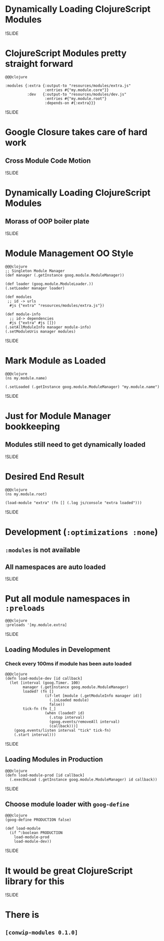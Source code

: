 # Dynamically Loading ClojureScript Modules

!SLIDE
# ClojureScript Modules pretty straight forward

    @@@clojure

    :modules {:extra {:output-to "resources/modules/extra.js"
                      :entries #{"my.module.core"}}
              :dev   {:output-to "resources/modules/dev.js"
                      :entries #{"my.module.root"}
                      :depends-on #{:extra}}}

!SLIDE

# Google Closure takes care of hard work
## Cross Module Code Motion


!SLIDE

# Dynamically Loading ClojureScript Modules
## Morass of OOP boiler plate

!SLIDE

# Module Management OO Style

    @@@clojure
    ;; Singleton Module Manager
    (def manager (.getInstance goog.module.ModuleManager))

    (def loader (goog.module.ModuleLoader.))
    (.setLoader manager loader)

    (def modules
     ;; id -> urls
      #js {"extra" "resources/modules/extra.js"})

    (def module-info
      ;; id-> dependencies
      #js {"extra" #js []})
    (.setAllModuleInfo manager module-info)
    (.setModuleUris manager modules)

!SLIDE

# Mark Module as Loaded

    @@@clojure
    (ns my.module.name)

    (.setLoaded (.getInstance goog.module.ModuleManager) "my.module.name")

!SLIDE

# Just for Module Manager bookkeeping
## Modules still need to get dynamically loaded

!SLIDE

# Desired End Result

    @@@clojure
    (ns my.module.root)

    (load-module "extra" (fn [] (.log js/console "extra loaded")))

!SLIDE

# Development (`:optimizations :none`)
## `:modules` is not available
## All namespaces are auto loaded

!SLIDE

# Put all module namespaces in `:preloads`

    @@@clojure
    :preloads '[my.module.extra]

!SLIDE

## Loading Modules in Development
### Check every 100ms if module has been auto loaded

    @@@clojure
    (defn load-module-dev [id callback]
      (let [interval (goog.Timer. 100)
            manager (.getInstance goog.module.ModuleManager)
            loaded? (fn []
                      (if-let [module (.getModuleInfo manager id)]
                        (.isLoaded module)
                        false))
            tick-fn (fn [_]
                      (when (loaded? id)
                        (.stop interval)
                        (goog.events/removeAll interval)
                        (callback)))]
        (goog.events/listen interval "tick" tick-fn)
        (.start interval)))

!SLIDE

## Loading Modules in Production

    @@@clojure
    (defn load-module-prod [id callback]
      (.execOnLoad (.getInstance goog.module.ModuleManager) id callback))


!SLIDE

## Choose module loader with `goog-define`

    @@@clojure
    (goog-define PRODUCTION false)

    (def load-module
      (if ^:boolean PRODUCTION
        load-module-prod
        load-module-dev))

!SLIDE

# It would be great ClojureScript library for this

!SLIDE

# There is
## `[conwip-modules 0.1.0]`
